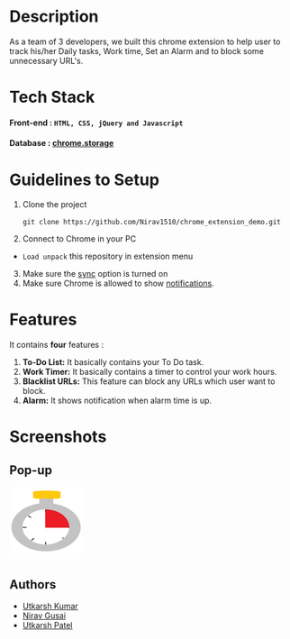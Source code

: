 # Description
As a team of 3 developers, we built this chrome extension to help user to track his/her Daily tasks, Work time, Set an Alarm and to block some unnecessary URL's.

# Tech Stack
#### Front-end : `HTML, CSS, jQuery and Javascript`
#### Database : [chrome.storage](https://developer.chrome.com/docs/extensions/reference/storage/) 

# Guidelines to Setup

1. Clone the project
    ```
    git clone https://github.com/Nirav1510/chrome_extension_demo.git
    ```
2. Connect to Chrome in your PC
* `Load unpack` this repository in extension menu
3. Make sure the [sync](https://support.google.com/chrome/answer/185277?co=GENIE.Platform%3DDesktop&hl=en-GB) option is turned on 
4. Make sure Chrome is allowed to show [notifications](https://support.microsoft.com/en-us/windows/change-notification-settings-in-windows-10-ddcbbcd4-0a02-f6e4-fe14-6766d850f294). 

# Features
It contains **four** features :
1. **To-Do List:** It basically contains your To Do task.
2. **Work Timer:** It basically contains a timer to control your work hours.
3. **Blacklist URLs:** This feature can block any URLs which user want to block.
4. **Alarm:** It shows notification when alarm time is up.

# Screenshots
## Pop-up
![Pop-up-Screen](./images/Popup.png)

## Authors
- [Utkarsh Kumar](https://github.com/Utk0201)
- [Nirav Gusai](https://github.com/Nirav1510)
- [Utkarsh Patel](https://github.com/utkarshOEE)
